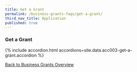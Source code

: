 ```yaml
---
title: Get a Grant
permalink: /business-grants-faqs/get-a-grant/
third_nav_title: Application
published: true
---
```


### Get a Grant

{% include accordion.html accordions=site.data.acc003-get-a-grant.accordion %}

[Back to Business Grants Overview](/business-grants-portal/)
